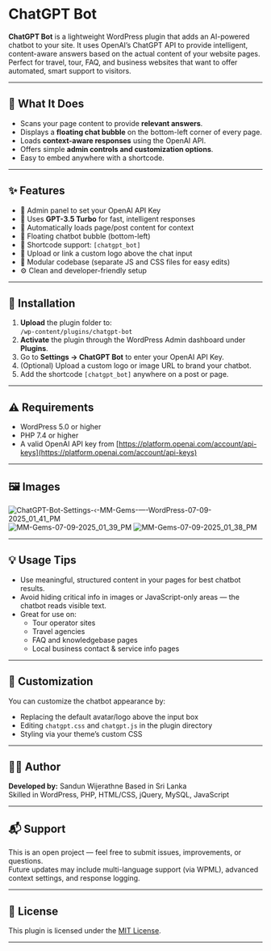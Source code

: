 # ChatGPT Bot

**ChatGPT Bot** is a lightweight WordPress plugin that adds an AI-powered chatbot to your site. It uses OpenAI’s ChatGPT API to provide intelligent, content-aware answers based on the actual content of your website pages. Perfect for travel, tour, FAQ, and business websites that want to offer automated, smart support to visitors.

---

## 🧠 What It Does

- Scans your page content to provide **relevant answers**.
- Displays a **floating chat bubble** on the bottom-left corner of every page.
- Loads **context-aware responses** using the OpenAI API.
- Offers simple **admin controls and customization options**.
- Easy to embed anywhere with a shortcode.

---

## ✨ Features

- 🔐 Admin panel to set your OpenAI API Key
- 🤖 Uses **GPT-3.5 Turbo** for fast, intelligent responses
- 📄 Automatically loads page/post content for context
- 💬 Floating chatbot bubble (bottom-left)
- 🧩 Shortcode support: `[chatgpt_bot]`
- 🎨 Upload or link a custom logo above the chat input
- 🧼 Modular codebase (separate JS and CSS files for easy edits)
- ⚙️ Clean and developer-friendly setup

---

## 🚀 Installation

1. **Upload** the plugin folder to:  
   `/wp-content/plugins/chatgpt-bot`
2. **Activate** the plugin through the WordPress Admin dashboard under **Plugins**.
3. Go to **Settings → ChatGPT Bot** to enter your OpenAI API Key.
4. (Optional) Upload a custom logo or image URL to brand your chatbot.
5. Add the shortcode `[chatgpt_bot]` anywhere on a post or page.

---


## ⚠️ Requirements

- WordPress 5.0 or higher
- PHP 7.4 or higher
- A valid OpenAI API key from [https://platform.openai.com/account/api-keys](https://platform.openai.com/account/api-keys)

---

## 🖼️ Images

![ChatGPT-Bot-Settings-‹-MM-Gems-—-WordPress-07-09-2025_01_41_PM](https://github.com/user-attachments/assets/5dad50b5-d0ee-45b3-be28-ba261d576e79)
![MM-Gems-07-09-2025_01_39_PM](https://github.com/user-attachments/assets/261bf7f2-d756-4ac7-9e4c-52e3423f3fb5)
![MM-Gems-07-09-2025_01_38_PM](https://github.com/user-attachments/assets/0a3b77c7-ec82-4f47-befc-b5d6c04c905a)


---

## 💡 Usage Tips

- Use meaningful, structured content in your pages for best chatbot results.
- Avoid hiding critical info in images or JavaScript-only areas — the chatbot reads visible text.
- Great for use on:
  - Tour operator sites
  - Travel agencies
  - FAQ and knowledgebase pages
  - Local business contact & service info pages

---

## 🔧 Customization

You can customize the chatbot appearance by:

- Replacing the default avatar/logo above the input box
- Editing `chatgpt.css` and `chatgpt.js` in the plugin directory
- Styling via your theme’s custom CSS

---

## 🧑‍💻 Author

**Developed by:** Sandun Wijerathne
Based in Sri Lanka  
Skilled in WordPress, PHP, HTML/CSS, jQuery, MySQL, JavaScript  

---

## 📬 Support

This is an open project — feel free to submit issues, improvements, or questions.  
Future updates may include multi-language support (via WPML), advanced context settings, and response logging.

---

## 📝 License

This plugin is licensed under the [MIT License](https://opensource.org/licenses/MIT).

---

